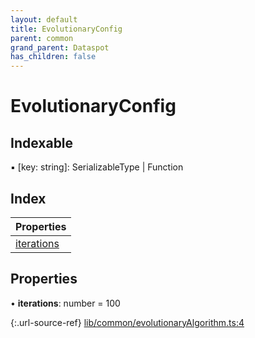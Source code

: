 ```yaml
---
layout: default
title: EvolutionaryConfig
parent: common
grand_parent: Dataspot
has_children: false
---
```


# EvolutionaryConfig

## Indexable

▪ [key: string]: SerializableType \| Function

## Index

| Properties |
|-----------|
| [iterations](#iterations) |

## Properties

•  **iterations**: number = 100

{:.url-source-ref}
[lib/common/evolutionaryAlgorithm.ts:4](https://github.com/ascentcore/dataspot/blob/e77cac2/lib/common/evolutionaryAlgorithm.ts#L4)
